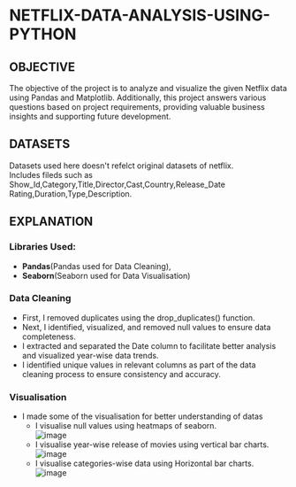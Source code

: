 # NETFLIX-DATA-ANALYSIS-USING-PYTHON
## OBJECTIVE
The objective of the project is to analyze and visualize the given Netflix data using Pandas and Matplotlib. Additionally, this project answers various questions based on project requirements, providing valuable business insights and supporting future development.
## DATASETS
<a herf="">Datasets</a> used here doesn't refelct original datasets of netflix.  
Includes fileds such as Show_Id,Category,Title,Director,Cast,Country,Release_Date	Rating,Duration,Type,Description.
## EXPLANATION
### Libraries Used:
- **Pandas**(Pandas used for Data Cleaning),
- **Seaborn**(Seaborn used for Data Visualisation)
### Data Cleaning
- First, I removed duplicates using the drop_duplicates() function.
- Next, I identified, visualized, and removed null values to ensure data completeness.
- I extracted and separated the Date column to facilitate better analysis and visualized year-wise data trends.
- I identified unique values in relevant columns as part of the data cleaning process to ensure consistency and accuracy.
### Visualisation
- I made some of the visualisation for better understanding of datas
   - I visualise null values using heatmaps of seaborn.  
  ![image](https://github.com/user-attachments/assets/d627a0d6-5ce3-418e-a31f-25308670c410)  
   - I visualise year-wise release of movies using vertical bar charts.  
  ![image](https://github.com/user-attachments/assets/c7bc29c4-0b47-4e06-b188-a0ac348472bc)  
   - I visualise categories-wise data using Horizontal bar charts.  
  ![image](https://github.com/user-attachments/assets/98d8cd44-5fcd-4e4e-b6f1-276b517bce0c)  



